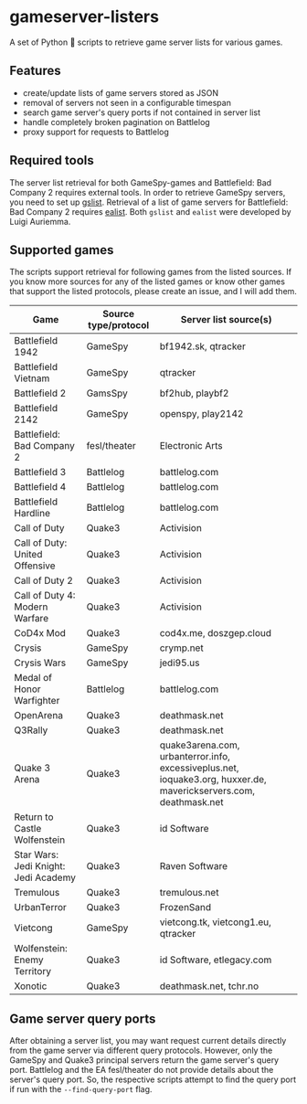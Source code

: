 # gameserver-listers

A set of Python 🐍 scripts to retrieve game server lists for various games.

## Features

- create/update lists of game servers stored as JSON
- removal of servers not seen in a configurable timespan
- search game server's query ports if not contained in server list
- handle completely broken pagination on Battlelog
- proxy support for requests to Battlelog

## Required tools

The server list retrieval for both GameSpy-games and Battlefield: Bad Company 2 requires external tools. In order to retrieve GameSpy servers, you need to set up [gslist](http://aluigi.altervista.org/papers.htm#gslist). Retrieval of a list of game servers for Battlefield: Bad Company 2 requires [ealist](http://aluigi.altervista.org/papers.htm#others-net). Both `gslist` and `ealist` were developed by Luigi Auriemma.

## Supported games

The scripts support retrieval for following games from the listed sources. If you know more sources for any of the listed games or know other games that support the listed protocols, please create an issue, and I will add them.

Game         | Source type/protocol | Server list source(s) 
-------------|---------------------|--------------
Battlefield 1942 | GameSpy | bf1942.sk, qtracker
Battlefield Vietnam | GameSpy | qtracker
Battlefield 2 | GamsSpy | bf2hub, playbf2
Battlefield 2142 | GameSpy | openspy, play2142
Battlefield: Bad Company 2 | fesl/theater| Electronic Arts 
Battlefield 3 | Battlelog | battlelog.com
Battlefield 4 | Battlelog | battlelog.com
Battlefield Hardline | Battlelog | battlelog.com
Call of Duty | Quake3 | Activision
Call of Duty: United Offensive | Quake3 | Activision
Call of Duty 2 | Quake3 | Activision
Call of Duty 4: Modern Warfare | Quake3 | Activision
CoD4x Mod | Quake3 | cod4x.me, doszgep.cloud
Crysis | GameSpy| crymp.net
Crysis Wars | GameSpy | jedi95.us
Medal of Honor Warfighter | Battlelog | battlelog.com
OpenArena | Quake3 | deathmask.net
Q3Rally | Quake3 | deathmask.net
Quake 3 Arena | Quake3 | quake3arena.com, urbanterror.info, excessiveplus.net, ioquake3.org, huxxer.de, maverickservers.com, deathmask.net
Return to Castle Wolfenstein | Quake3 | id Software
Star Wars: Jedi Knight: Jedi Academy | Quake3 | Raven Software
Tremulous | Quake3 | tremulous.net
UrbanTerror | Quake3 | FrozenSand
Vietcong | GameSpy | vietcong.tk, vietcong1.eu, qtracker
Wolfenstein: Enemy Territory | Quake3 | id Software, etlegacy.com
Xonotic | Quake3 | deathmask.net, tchr.no

## Game server query ports

After obtaining a server list, you may want request current details directly from the game server via different query protocols. However, only the GameSpy and Quake3 principal servers return the game server's query port. Battlelog and the EA fesl/theater do not provide details about the server's query port. So, the respective scripts attempt to find the query port if run with the `--find-query-port` flag.